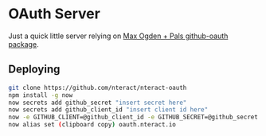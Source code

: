 # OAuth Server

Just a quick little server relying on [Max Ogden + Pals github-oauth package](https://www.npmjs.com/package/github-oauth).

## Deploying

```bash
git clone https://github.com/nteract/nteract-oauth
npm install -g now
now secrets add github_secret "insert secret here"
now secrets add github_client_id "insert client id here"
now -e GITHUB_CLIENT=@github_client_id -e GITHUB_SECRET=@github_secret
now alias set (clipboard copy) oauth.nteract.io
```


